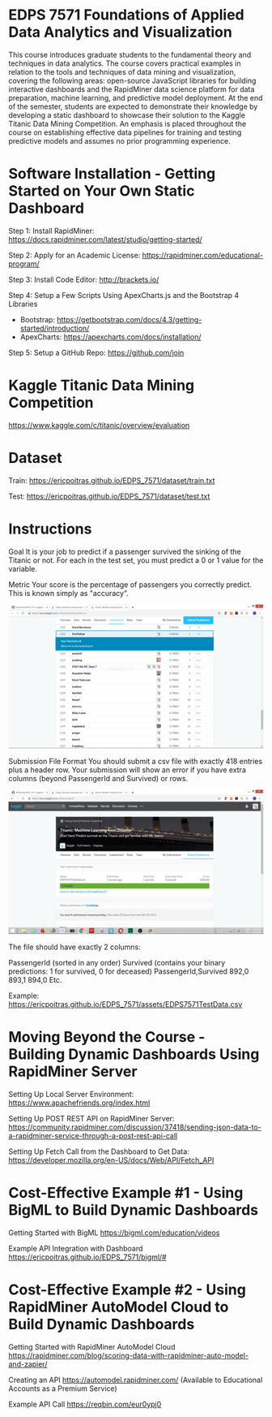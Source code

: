 # EDPS 7571 Foundations of Applied Data Analytics and Visualization
This course introduces graduate students to the fundamental theory and techniques in data analytics. The course covers practical examples in relation to the tools and techniques of data mining and visualization, covering the following areas: open-source JavaScript libraries for building interactive dashboards and the RapidMiner data science platform for data preparation, machine learning, and predictive model deployment. At the end of the semester, students are expected to demonstrate their knowledge by developing a static dashboard to showcase their solution to the Kaggle Titanic Data Mining Competition. An emphasis is placed throughout the course on establishing effective data pipelines for training and testing predictive models and assumes no prior programming experience.

# Software Installation - Getting Started on Your Own Static Dashboard

Step 1: Install RapidMiner: https://docs.rapidminer.com/latest/studio/getting-started/

Step 2: Apply for an Academic License: https://rapidminer.com/educational-program/

Step 3: Install Code Editor: http://brackets.io/

Step 4: Setup a Few Scripts Using ApexCharts.js and the Bootstrap 4 Libraries
 - Bootstrap: https://getbootstrap.com/docs/4.3/getting-started/introduction/
 - ApexCharts: https://apexcharts.com/docs/installation/
 
 Step 5: Setup a GitHub Repo: https://github.com/join

# Kaggle Titanic Data Mining Competition

https://www.kaggle.com/c/titanic/overview/evaluation

# Dataset

Train: https://ericpoitras.github.io/EDPS_7571/dataset/train.txt

Test: https://ericpoitras.github.io/EDPS_7571/dataset/test.txt

# Instructions

Goal
It is your job to predict if a passenger survived the sinking of the Titanic or not. 
For each in the test set, you must predict a 0 or 1 value for the variable.

Metric
Your score is the percentage of passengers you correctly predict. This is known simply as "accuracy”.

![Image description](assets/CompetitionLeaderboard.PNG)

Submission File Format
You should submit a csv file with exactly 418 entries plus a header row. Your submission will show an error if you have extra columns (beyond PassengerId and Survived) or rows.

![Image description](assets/CompetitionUpload.PNG)

The file should have exactly 2 columns:

PassengerId (sorted in any order)
Survived (contains your binary predictions: 1 for survived, 0 for deceased)
PassengerId,Survived
 892,0
 893,1
 894,0
 Etc.
 
 Example: https://ericpoitras.github.io/EDPS_7571/assets/EDPS7571TestData.csv
 
 # Moving Beyond the Course - Building Dynamic Dashboards Using RapidMiner Server
 
 Setting Up Local Server Environment:
 https://www.apachefriends.org/index.html
 
 Setting Up POST REST API on RapidMiner Server:
 https://community.rapidminer.com/discussion/37418/sending-json-data-to-a-rapidminer-service-through-a-post-rest-api-call
 
 Setting Up Fetch Call from the Dashboard to Get Data:
 https://developer.mozilla.org/en-US/docs/Web/API/Fetch_API
 
 # Cost-Effective Example #1 - Using BigML to Build Dynamic Dashboards
 
 Getting Started with BigML
 https://bigml.com/education/videos
 
 Example API Integration with Dashboard
 https://ericpoitras.github.io/EDPS_7571/bigml/#
 
# Cost-Effective Example #2 - Using RapidMiner AutoModel Cloud to Build Dynamic Dashboards

Getting Started with RapidMiner AutoModel Cloud
https://rapidminer.com/blog/scoring-data-with-rapidminer-auto-model-and-zapier/

Creating an API
https://automodel.rapidminer.com/ (Available to Educational Accounts as a Premium Service)

Example API Call
https://reqbin.com/eur0ypj0

